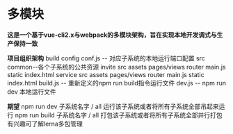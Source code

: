 # 多模块

**这是一个基于vue-cli2.x与webpack的多模块架构，旨在实现本地开发调式与生产保持一致**


**项目组织架构**
	build
	config
        conf.js -- 对应子系统的本地运行端口配置
	src
		common--各个子系统的公共资源
		invite
			src
				assets
				pages/views
				router
				main.js
			static
			index.html
		service
			src
				assets
				pages/views
				router
				main.js
			static
			index.html
	build.js -- 重新定义的npm run build指令运行文件
	dev.js   -- npm run dev 本地运行文件


**期望**
    npm run dev 子系统名字 / all 运行该子系统或者将所有子系统全部吊起来运行
    npm run build 子系统名字 / all 打包该子系统或者将所有子系统全部并行打包
    有兴趣可了解lerna多包管理

